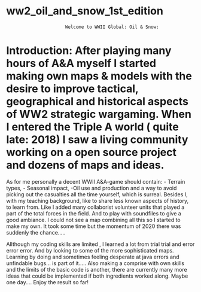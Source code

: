 # ww2_oil_and_snow_1st_edition

                          Welcome to WWII Global: Oil & Snow:  
# Introduction: After playing many hours of A&A myself I started making own maps & models with          the desire to improve tactical, geographical and historical aspects of WW2 strategic wargaming.            When I entered the Triple A world ( quite late: 2018) I saw a living community working on a open source project and dozens of maps and ideas.       
As for me personally a decent WWII A&A-game should contain: - Terrain types, - Seasonal impact, -Oil use and production and a way to avoid picking out the casualties all the time yourself, which is surreal.   Besides I, with my teaching background, like to share less known aspects of history, to learn from.   Like I added many collaborist volunteer units that played a part of the total forces in the field.  And to play with soundfiles to give a good ambiance.  I could not see  a map combining all this so I started to make my own.    It took some time but the momentum of 2020 there was suddenly the chance….. 
 	 
Allthough my coding skills are limited , I learned a lot from trial trial and error error error. And by looking to some of the more sophisticated maps.   Learning by doing and sometimes feeling desperate at java errors and unfindable bugs… is part of it…..   Also making a comprise with own skills and the limits of the basic code is another, there are currently many more ideas that could be implemented if both ingredients worked along.  Maybe one day….   Enjoy the result so far!
